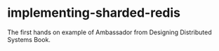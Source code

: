 # implementing-sharded-redis

The first hands on example of Ambassador from Designing Distributed Systems Book.
